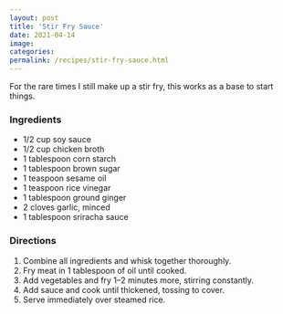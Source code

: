 ```yaml
---
layout: post
title: 'Stir Fry Sauce'
date: 2021-04-14
image:
categories:
permalink: /recipes/stir-fry-sauce.html
---
```


For the rare times I still make up a stir fry, this works as a base to start things.

### Ingredients

- 1/2 cup soy sauce
- 1/2 cup chicken broth
- 1 tablespoon corn starch
- 1 tablespoon brown sugar
- 1 teaspoon sesame oil
- 1 teaspoon rice vinegar
- 1 tablespoon ground ginger
- 2 cloves garlic, minced
- 1 tablespoon sriracha sauce

### Directions

1. Combine all ingredients and whisk together thoroughly.
2. Fry meat in 1 tablespoon of oil until cooked.
3. Add vegetables and fry 1–2 minutes more, stirring constantly.
3. Add sauce and cook until thickened, tossing to cover.
4. Serve immediately over steamed rice.
